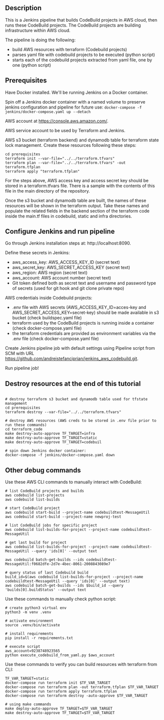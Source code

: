 ## Description

This is a Jenkins pipeline that builds CodeBuild projects in AWS cloud, then runs these CodeBuild projects.
The CodeBuild projects are building infrastructure within AWS cloud.

The pipeline is doing the following:
- build AWS resources with terraform (Codebuild projects)
- parses yaml file with codebuild projects to be executed (python script)
- starts each of the codebuild projects extracted from yaml file, one by one (python script)

## Prerequisites

Have Docker installed. We'll be running Jenkins on a Docker container.

Spin off a Jenkins docker container with a named volume to preserve jenkins configuration and pipeline for future use:
```docker-compose -f jenkins/docker-compose.yaml up --detach```

AWS account at https://console.aws.amazon.com/.

AWS service account to be used by Terraform and Jenkins.

AWS s3 bucket (terraform backend) and dynamodb table for terraform state lock management.
Create these resources following these steps:
```
cd prerequisites
terraform init --var-file="../../terraform.tfvars"
terraform plan --var-file="../../terraform.tfvars" -out terraform.tfplan
terraform apply "terraform.tfplan"
```

For the steps above, AWS access key and access secret key should be stored in a terraform.tfvars file.
There is a sample with the contents of this file in the main directory of the repository.

Once the s3 bucket and dynamodb table are built, the names of these resources will be shown in the terraform output.
Take these names and populate the related fields in the backend section of the terraform code inside the main.tf files in codebuild, static and infra directories.

## Configure Jenkins and run pipeline

Go through Jenkins installation steps at: http://localhost:8090. 

Define these secrets in Jenkins:
 - aws_access_key: AWS_ACCESS_KEY_ID (secret text)
 - aws_secret_key: AWS_SECRET_ACCESS_KEY (secret text)
 - aws_region: AWS region (secret text)
 - aws_account: AWS account number (secret text)
 - Git token defined both as secret text and username and password type of secrets (used for git hook and git clone private repo)

AWS credentials inside Codebuild projects:
- .env file with AWS secrets (AWS_ACCESS_KEY_ID=acces-key and AWS_SECRET_ACCESS_KEY=secret-key) should be made available in s3 bucket (check buildspec.yaml file)
- terraform used by the CodeBuild projects is running inside a container (check docker-compose.yaml file)
- the terraform credentials are provided as environment variables via the .env file (check docker-compose.yaml file)

Create Jenkins pipeline job with default settings using Pipeline script from SCM with URL https://github.com/andreistefanciprian/jenkins_aws_codebuild.git.

Run pipeline job!

## Destroy resources at the end of this tutorial
```

# destroy terraform s3 bucket and dynamodb table used for tfstate management
cd prerequisites
terraform destroy --var-file="../../terraform.tfvars"

# destroy AWS resources (AWS creds to be stored in .env file prior to run these commands)
cd terraform_code
make destroy-auto-approve TF_TARGET=infra
make destroy-auto-approve TF_TARGET=static
make destroy-auto-approve TF_TARGET=codebuil

# spin down Jenkins docker container:
docker-compose -f jenkins/docker-compose.yaml down
```

## Other debug commands

Use these AWS CLI commands to manually interact with CodeBuild:
```
# list CodeBuild projects and builds
aws codebuild list-projects
aws codebuild list-builds

# start CodeBuild project
aws codebuild start-build --project-name codebuildtest-MessageUtil
aws codebuild start-build --project-name newproj-test

# list CodeBuild jobs for specific project
aws codebuild list-builds-for-project --project-name codebuildtest-MessageUtil

# get last build for project
aws codebuild list-builds-for-project --project-name codebuildtest-MessageUtil --query 'ids[0]' --output text

aws codebuild batch-get-builds --ids codebuildtest-MessageUtil:f0682dfe-2d7e-4bec-8061-2008843089e7

# query status of last Codebuild build
build_id=$(aws codebuild list-builds-for-project --project-name codebuildtest-MessageUtil --query 'ids[0]' --output text)
aws codebuild batch-get-builds --ids $build_id --query 'builds[0].buildStatus' --output text
```

Use these commands to manually check python script:
```
# create python3 virtual env
python3 -m venv .venv

# activate environment
source .venv/bin/activate

# install requirements
pip install -r requirements.txt

# execute script
aws_account=9238748923565 
python execute_codebuild_from_yaml.py $aws_account
```

Use these commands to verify you can build resources with terraform from CLI:
```
TF_VAR_TARGET=static
docker-compose run terraform init $TF_VAR_TARGET
docker-compose run terraform plan -out terraform.tfplan $TF_VAR_TARGET
docker-compose run terraform apply terraform.tfplan
docker-compose run terraform destroy -auto-approve $TF_VAR_TARGET

# using make commands
make deploy-auto-approve TF_TARGET=$TF_VAR_TARGET
make destroy-auto-approve TF_TARGET=$TF_VAR_TARGET
```